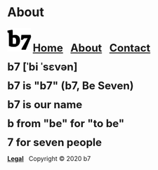 # About
<img alt="b7" width="54" height="54" src="b7.svg"> <strong><font size="5"><a href="https://b7.github.io">Home</a> &nbsp; <a href="https://b7.github.io/about">About</a> &nbsp; <a href="https://b7.github.io/contact">Contact</a></font></strong>

<strong><font size="5">b7 [ˈbi ˈsɛvən]</font></strong>

<strong><font size="5">b7 is "b7" (b7, Be Seven)</font></strong>

<strong><font size="5">b7 is our name</font></strong>

<strong><font size="5">b from "be" for "to be"</font></strong>

<strong><font size="5">7 for seven people</font></strong>

<strong><a href="https://b7.github.io/legal">Legal</a></strong> &nbsp; Copyright © 2020 b7
